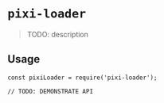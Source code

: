 # `pixi-loader`

> TODO: description

## Usage

```
const pixiLoader = require('pixi-loader');

// TODO: DEMONSTRATE API
```
